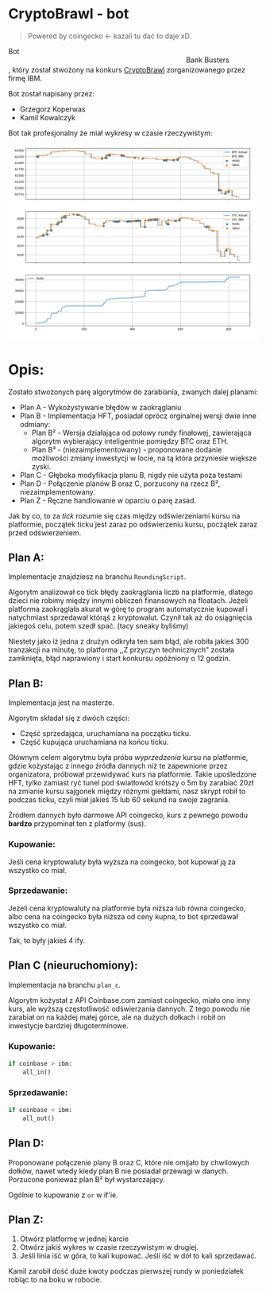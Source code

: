 # CryptoBrawl - bot

> Powered by coingecko ← kazali tu dać to daje xD.

Bot <marquee>Bank Busters</marquee>, który został stwożony na konkurs [CryptoBrawl](https://cryptobrawl.pl/) zorganizowanego przez firmę IBM.

Bot został napisany przez:
- Grzegorz Koperwas
- Kamil Kowalczyk

Bot tak profesjonalny że miał wykresy w czasie rzeczywistym:

![very profesional chart](./ponieważ-hajs-równa-się-wykres.png)

# Opis:

Zostało stwożonych parę algorytmów do zarabiania, zwanych dalej planami:
- Plan A - Wykożystywanie błędów w zaokrąglaniu
- Plan B - Implementacja HFT, posiadał oprócz orginalnej wersji dwie inne odmiany:
    - Plan B² - Wersja działająca od połowy rundy finałowej, zawierająca algorytm wybierający inteligentnie pomiędzy BTC oraz ETH.
    - Plan B³ - (niezaimplementowany) - proponowane dodanie możliwości zmiany inwestycji w locie, na tą która przyniesie większe zyski.
- Plan C - Głęboka modyfikacja planu B, nigdy nie użyta poza testami
- Plan D - Połączenie planów B oraz C, porzucony na rzecz B², niezaimplementowany.
- Plan Z - Ręczne handlowanie w oparciu o parę zasad.


Jak by co, to za *tick* rozumie się czas między odświerzeniami kursu na platformie, początek ticku jest zaraz po odświerzeniu kursu, początek
zaraz przed odświerzeniem.

## Plan A:

Implementacje znajdziesz na branchu `RoundingScript`.

Algorytm analizował co tick błędy zaokrąglania liczb na platformie, dlatego dzieci nie robimy między innymi obliczeń finansowych na 
floatach. Jeżeli platforma zaokrąglała akurat w górę to program automatycznie kupował i natychmiast sprzedawał którąś z kryptowalut. 
Czynił tak aż do osiągnięcia jakiegoś celu, potem szedł spać. (tacy sneaky byliśmy)

Niestety jako iż jedna z drużyn odkryła ten sam błąd, ale robiła jakieś 300 tranzakcji na minutę, to platforma ,,Z przyczyn technicznych"
została zamknięta, błąd naprawiony i start konkursu opóźniony o 12 godzin.

## Plan B:

Implementacja jest na masterze.

Algorytm składał się z dwóch części:

- Część sprzedająca, uruchamiana na początku ticku.
- Część kupująca uruchamiana na końcu ticku.

Głównym celem algorytmu była próba *wyprzedzenia* kursu na platformie, gdzie kożystając z innego źródła dannych niż te zapewnione przez organizatora,
próbował przewidywać kurs na platformie. Takie upośledzone HFT, tylko zamiast ryć tunel pod światłowód krótszy o 5m by zarabiać 20zł na zmianie kursu 
sajgonek między różnymi giełdami, nasz skrypt robił to podczas ticku, czyli miał jakieś 15 lub 60 sekund na swoje zagrania.

Źródłem dannych było darmowe API coingecko, kurs z pewnego powodu **bardzo** przypominał ten z platformy (sus).

### Kupowanie:

Jeśli cena kryptowaluty była wyższa na coingecko, bot kupował ją za wszystko co miał.

### Sprzedawanie:

Jeżeli cena kryptowaluty na platformie była niższa lub równa coingecko, albo cena na coingecko była niższa od ceny kupna, to bot sprzedawał wszystko co miał.

Tak, to były jakieś 4 ify.

## Plan C (nieuruchomiony):

Implementacja na branchu `plan_c`.

Algorytm kożystał z API Coinbase.com zamiast coingecko, miało ono inny kurs, ale wyższą częstotliwość odświerzania dannych. Z tego powodu
nie zarabiał on na każdej małej górce, ale na dużych dołkach i robił on inwestycje bardziej długoterminowe.


### Kupowanie:

```python
if coinbase > ibm:
    all_in()
```

### Sprzedawanie:

```python
if coinbase < ibm:
    all_out()
```

## Plan D:

Proponowane połączenie plany B oraz C, które nie omijało by chwilowych dołków, nawet wtedy kiedy plan B nie posiadał przewagi w danych. Porzucone
ponieważ plan B² był wystarczający.

Ogólnie to kupowanie z `or` w if'ie.

## Plan Z:

1. Otwórz platformę w jednej karcie
2. Otwórz jakiś wykres w czasie rzeczywistym w drugiej.
3. Jeśli linia iść w góra, to kali kupować. Jeśli iść w dół to kali sprzedawać.

Kamil zarobił dość duże kwoty podczas pierwszej rundy w poniedziałek robiąc to na boku w robocie.

